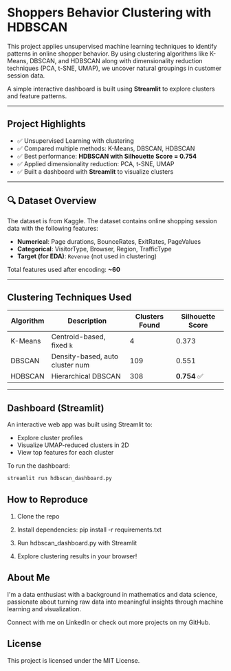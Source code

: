 # Shoppers Behavior Clustering with HDBSCAN

This project applies unsupervised machine learning techniques to identify patterns in online shopper behavior. By using clustering algorithms like K-Means, DBSCAN, and HDBSCAN along with dimensionality reduction techniques (PCA, t-SNE, UMAP), we uncover natural groupings in customer session data.

A simple interactive dashboard is built using **Streamlit** to explore clusters and feature patterns.

---

## Project Highlights

- ✅ Unsupervised Learning with clustering
- ✅ Compared multiple methods: K-Means, DBSCAN, HDBSCAN
- ✅ Best performance: **HDBSCAN with Silhouette Score = 0.754**
- ✅ Applied dimensionality reduction: PCA, t-SNE, UMAP
- ✅ Built a dashboard with **Streamlit** to visualize clusters

---

## 🔍 Dataset Overview

The dataset is from Kaggle.
The dataset contains online shopping session data with the following features:

- **Numerical**: Page durations, BounceRates, ExitRates, PageValues
- **Categorical**: VisitorType, Browser, Region, TrafficType
- **Target (for EDA)**: `Revenue` (not used in clustering)

Total features used after encoding: **~60**

---

## Clustering Techniques Used

| Algorithm  | Description                     | Clusters Found | Silhouette Score |
|------------|---------------------------------|----------------|------------------|
| K-Means    | Centroid-based, fixed `k`       | 4              | 0.373            |
| DBSCAN     | Density-based, auto cluster num | 109            | 0.551            |
| HDBSCAN    | Hierarchical DBSCAN             | 308            | **0.754** ✅      |

---

## Dashboard (Streamlit)

An interactive web app was built using Streamlit to:

- Explore cluster profiles
- Visualize UMAP-reduced clusters in 2D
- View top features for each cluster

To run the dashboard:

```bash
streamlit run hdbscan_dashboard.py
```

## How to Reproduce

1. Clone the repo

2. Install dependencies: pip install -r requirements.txt

3. Run hdbscan_dashboard.py with Streamlit

4. Explore clustering results in your browser!


 ## About Me 

I'm a data enthusiast with a background in mathematics and data science, passionate about turning raw data into meaningful insights through machine learning and visualization.

Connect with me on LinkedIn or check out more projects on my GitHub.

## License 

This project is licensed under the MIT License.

